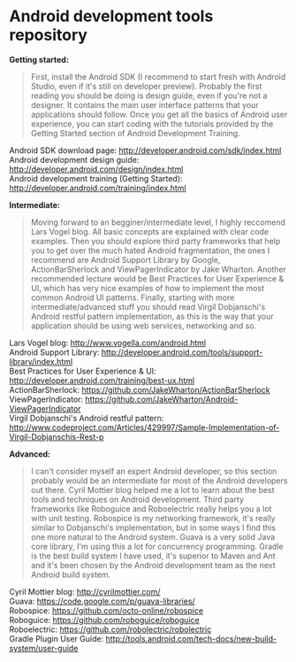 Android development tools repository
====================================

__Getting started:__

> First, install the Android SDK (I recommend to start fresh with Android Studio, even if it's still on developer preview). Probably the first reading you should be doing is design guide, even if you're not a designer. It contains the main user interface patterns that your applications should follow. Once you get all the basics of Android user experience, you can start coding with the tutorials provided by the Getting Started section of Android Development Training.

Android SDK download page: http://developer.android.com/sdk/index.html  
Android development design guide: http://developer.android.com/design/index.html  
Android development training (Getting Started): http://developer.android.com/training/index.html  

__Intermediate:__

> Moving forward to an begginer/intermediate level, I highly reccomend Lars Vogel blog. All basic concepts are explained with clear code examples. Then you should explore third party frameworks that help you to get over the much hated Android fragmentation, the ones I recommend are Android Support Library by Google, ActionBarSherlock and ViewPagerIndicator by Jake Wharton. Another recommended lecture would be Best Practices for User Experience & UI, which has very nice examples of how to implement the most common Android UI patterns. Finally, starting with more intermediate/advanced stuff you should read Virgil Dobjanschi's Android restful pattern implementation, as this is the way that your application should be using web services, networking and so.

Lars Vogel blog: http://www.vogella.com/android.html  
Android Support Library: http://developer.android.com/tools/support-library/index.html  
Best Practices for User Experience & UI: http://developer.android.com/training/best-ux.html  
ActionBarSherlock: https://github.com/JakeWharton/ActionBarSherlock  
ViewPagerIndicator: https://github.com/JakeWharton/Android-ViewPagerIndicator  
Virgil Dobjanschi's Android restful pattern: http://www.codeproject.com/Articles/429997/Sample-Implementation-of-Virgil-Dobjanschis-Rest-p

__Advanced:__

> I can't consider myself an expert Android developer, so this section probably would be an intermediate for most of the Android developers out there. Cyril Mottier blog helped me a lot to learn about the best tools and techniques on Android development. Third party frameworks like Roboguice and Roboelectric really helps you a lot with unit testing. Robospice is my networking framework, it's really similar to Dobjanschi's implementation, but in some ways I find this one more natural to the Android system. Guava is a very solid Java core library, I'm using this a lot for concurrency programming. Gradle is the best build system I have used, it's superior to Maven and Ant and it's been chosen by the Android development team as the next Android build system.

Cyril Mottier blog: http://cyrilmottier.com/  
Guava: https://code.google.com/p/guava-libraries/  
Robospice: https://github.com/octo-online/robospice  
Roboguice: https://github.com/roboguice/roboguice  
Roboelectric: https://github.com/robolectric/robolectric  
Gradle Plugin User Guide: http://tools.android.com/tech-docs/new-build-system/user-guide  
